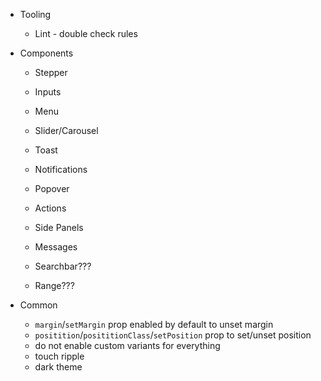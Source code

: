 - Tooling

  - Lint - double check rules

- Components

  - Stepper
  - Inputs
  - Menu
  - Slider/Carousel
  - Toast
  - Notifications
  - Popover

  - Actions
  - Side Panels
  - Messages
  - Searchbar???
  - Range???

- Common
  - `margin`/`setMargin` prop enabled by default to unset margin
  - `positition`/`posititionClass`/`setPosition` prop to set/unset position
  - do not enable custom variants for everything
  - touch ripple
  - dark theme
